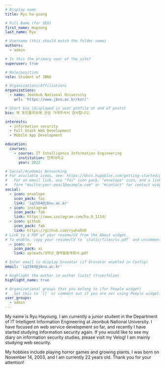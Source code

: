 ```yaml
---
# Display name
title: Ryu ha-young

# Full Name (for SEO)
first_name: Hayoung
last_name: Ryu

# Username (this should match the folder name)
authors:
  - admin

# Is this the primary user of the site?
superuser: true

# Role/position
role: Student of JBNU

# Organizations/Affiliations
organizations:
  - name: Jeonbuk National University
    url: 'https://www.jbnu.ac.kr/kor/'

# Short bio (displayed in user profile at end of posts)
bio: 제 포트폴리오에 관심 가져주셔서 감사합니다.

interests:
  - information security
  - Full Stack Web Development
  - Mobile App Development

education:
  courses:
    - course: IT Intelligence Information Engineering
      institution: 전북대학교
      year: 2022

# Social/Academic Networking
# For available icons, see: https://docs.hugoblox.com/getting-started/page-builder/#icons
#   For an email link, use "fas" icon pack, "envelope" icon, and a link in the
#   form "mailto:your-email@example.com" or "#contact" for contact widget.
social:
  - icon: envelope
    icon_pack: fas
    link: 'iq1564@jbnu.ac.kr'
  - icon: instagram
    icon_pack: fab
    link: https://www.instagram.com/ha.0_1114/
  - icon: github
    icon_pack: fab
    link: https://github.com/ryuha0o0
# Link to a PDF of your resume/CV from the About widget.
# To enable, copy your resume/CV to `static/files/cv.pdf` and uncomment the lines below.
  - icon: cv
    icon_pack: ai
    link: uploads/3학년_경력활동계획서.pdf

# Enter email to display Gravatar (if Gravatar enabled in Config)
email: 'iq1564@jbnu.ac.kr'

# Highlight the author in author lists? (true/false)
highlight_name: true

# Organizational groups that you belong to (for People widget)
#   Set this to `[]` or comment out if you are not using People widget.
user_groups:
  - admin
---
```

My name is Ryu Hayoung. I am currently a junior student in the Department of IT Intelligent Information Engineering at Jeonbuk National University. I have focused on web service development so far, and recently I have started studying information security again. If you would like to see my diary on information security studies, please visit my Velog! I am mainly studying web security.

My hobbies include playing horror games and growing plants. I was born on November 14, 2003, and I am currently 22 years old. Thank you for your attention!

